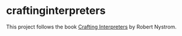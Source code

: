 # craftinginterpreters

This project follows the book [Crafting Interpreters](https://craftinginterpreters.com)
by Robert Nystrom.
